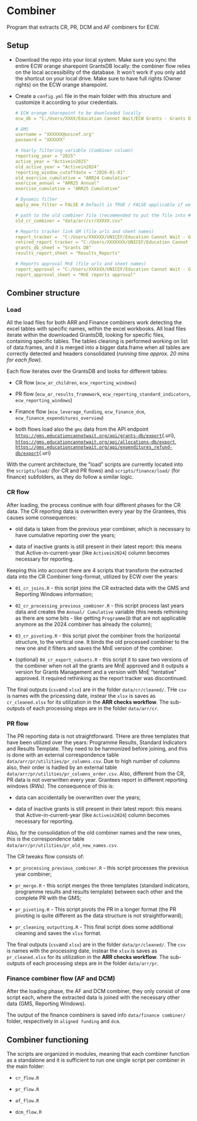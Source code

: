 # Combiner

Program that extracts CR, PR, DCM and AF combiners for ECW.

## Setup

-   Download the repo into your local system. Make sure you sync the entire ECW orange sharepoint GrantsDB locally: the combiner flow relies on the local accessibility of the database. It won't work if you only add the shortcut on your local drive. Make sure to have full rights (Owner rights) on the ECW orange sharepoint.

-   Create a `config.yml` file in the main folder with this structure and customize it according to your credentials.

    ``` yml
    # ECW orange sharepoint to be downloaded locally
    ecw_db = "C:/Users/XXXX/Education Cannot Wait/ECW Grants - Grants DB"

    # GMS
    username = "XXXXXX@unicef.org"
    password = "XXXXXX"

    # Yearly filtering variable (Combiner column)
    reporting_year = "2025"
    active_year = "Activein2025"
    old_active_year = "Activein2024"
    reporting_window_cutoffdate = "2026-01-01"
    old_exercise_cumulative = "ARR24 Cumulative"
    exercise_annual = "ARR25 Annual"
    exercise_cumulative = "ARR25 Cumulative"

    # Dynamic filter
    apply_mne_filter = FALSE # Default is TRUE / FALSE applicable if we want to skip approval (recommended for mid-term exports)

    # path to the old combiner file (recommended to put the file into # the working folder)
    old_cr_combiner = "data/arr/cr/XXXXX.csv"

    # Reports tracker link GM (file urls and sheet names)
    report_tracker =  "C:/Users/XXXXXX/UNICEF/Education Cannot Wait - Grants Management/04 - Reports tracker/ECW Reports Tracker.xlsx"
    retired_report_tracker = "C:/Users/XXXXXXX/UNICEF/Education Cannot Wait - Grants Management/04 - Reports tracker/RETIRED - ECW Reports tracker.xlsx"
    grants_db_sheet = "Grants DB"
    results_report_sheet = "Results_Reports"

    # Reports approval MnE (file urls and sheet names)
    report_approval = "C:/Users/XXXXXX/UNICEF/Education Cannot Wait - Grants Management/04 - Reports tracker/ARR24 MnE Reports approval.xlsx"
    report_approval_sheet = "MnE reports approval"
    ```

## Combiner structure

### Load

All the load files for both ARR and Finance combiners work detecting the excel tables with specific names, within the excel workbooks. All load files iterate within the downloaded GrantsDB, looking for specific files, containing specific tables. The tables cleaning is performed working on list of data.frames, and it is merged into a bigger data.frame when all tables are correctly detected and headers consolidated (*running time approx. 20 mins for each flow).*

Each flow iterates over the GrantsDB and looks for different tables:

-   CR flow (`ecw_ar_children`, `ecw_reporting_windows`)

-   PR flow (`ecw_ar_results_framework`, `ecw_reporting_standard_indicators`, `ecw_reporting_windows`)

-   Finance flow (`ecw_leverage_funding`, `ecw_finance_dcm`, `ecw_finance_expenditures_overview`)

-   both flows load also the `gms` data from the API endpoint [`https://gms.educationcannotwait.org/api/grants-db/export`](https://gms.educationcannotwait.org/api/grants-db/export){.uri}, [`https://gms.educationcannotwait.org/api/allocations-db/export`](https://gms.educationcannotwait.org/api/allocations-db/export), [`https://gms.educationcannotwait.org/api/expenditures_refund-db/export`](https://gms.educationcannotwait.org/api/expenditures_refund-db/export){.uri}

With the current architecture, the "load" scripts are currently located into the `scripts/load/` (for CR and PR flows) and `scripts/finance/load/` (for finance) subfolders, as they do follow a similar logic.

### CR flow

After loading, the process continue with four different phases for the CR data. The CR reporting data is overwritten every year by the Grantees, this causes some consequences:

-   old data is taken from the previous year combiner, which is necessary to have cumulative reporting over the years;

-   data of inactive grants is still present in their latest report: this means that Active-in-current-year (like `Activein2024`) column becomes necessary for reporting.

Keeping this into account there are 4 scripts that transform the extracted data into the CR Combiner long-format, utilized by ECW over the years:

-   `01_cr_joins.R` - this script joins the CR extracted data with the GMS and Reporting Windows information;

-   `02_cr_processing_previous_combiner.R` - this script process last years data and creates the `Annual/ Cumulative` variable (this needs rethinking as there are some bits - like getting `ProgrammeID` that are not applicable anymore as the 2024 combiner has already the column);

-   `03_cr_pivoting.R` - this script pivot the combiner from the horizontal structure, to the vertical one. It binds the old processed combiner to the new one and it filters and saves the MnE version of the combiner.

-   (optional) `04_cr_export_subsets.R` - this script it to save two versions of the combiner when not all the grants are MnE approved and it outputs a version for Grants Management and a version with MnE "tentative" approved. It required rethinking as the report tracker was discontinued.

The final outputs (`csv`and `xlsx`) are in the folder `data/cr/cleaned/`. THe `csv` is names with the pricessing date, instear the `xlsx` is saves as `cr_cleaned.xlsx` for its utilization in the **ARR checks workflow**. The sub-outputs of each processing steps are in the folder `data/arr/cr`.

### PR flow

The PR reporting data is not straightforward. THere are three templates that have been utilized over the years: Programme Results, Standard Indicators and Results Template. They need to be harmonized before joining, and this is done with an external correspondence table `data/arr/pr/utilities/pr_columns.csv`. Due to high number of columns also, their order is hadled by an external table `data/arr/pr/utilities/pr_columns_order.csv`. Also, different from the CR, PR data is not overwritten every year. Grantees report in different reporting windows (RWs). The consequence of this is:

-   data can accidentally be overwritten over the years;

-   data of inactive grants is still present in their latest report: this means that Active-in-current-year (like `Activein2024`) column becomes necessary for reporting.

Also, for the consolidation of the old combiner names and the new ones, this is the correspondence table `data/arr/pr/utilities/pr_old_new_names.csv`.

The CR tweaks flow consists of:

-   `pr_processing_previous_combiner.R` - this script processes the previous year combiner;

-   `pr_merge.R` - this script merges the three templates (standard indicators, programme results and results template) between each other and the complete PR with the GMS;

-   `pr_pivoting.R` - This script pivots the PR in a longer format (the PR pivoting is quite different as the data structure is not straightforward);

-   `pr_cleaning_outputting.R` - This final script does some additional cleaning and saves the `xlsx` format.

The final outputs (`csv`and `xlsx`) are in the folder `data/pr/cleaned/`. The `csv` is names with the processing date, instear the `xlsx` is saves as `pr_cleaned.xlsx` for its utilization in the **ARR checks workflow**. The sub-outputs of each processing steps are in the folder `data/arr/pr`.

### Finance combiner flow (AF and DCM)

After the loading phase, the AF and DCM combiner, they only consist of one script each, where the extracted data is joined with the necessary other data (GMS, Reporting Windows).

The output of the finance combiners is saved info `data/finance combiner/` folder, respectively in `aligned funding` and `dcm`.

## Combiner functioning

The scripts are organized in modules, meaning that each combiner function as a standalone and it is sufficient to run one single script per combiner in the main folder:

-   `cr_flow.R`

-   `pr_flow.R`

-   `af_flow.R`

-   `dcm_flow.R`
